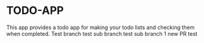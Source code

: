 # TODO-APP
This app provides a todo app for making your todo lists and checking them when completed.
Test branch
test sub branch
test sub branch 1
new PR test
